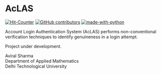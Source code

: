 # AcLAS

[![Hit-Counter](http://hits.dwyl.io/aviral36/AcLAS.svg)](http://hits.dwyl.io/aviral36/AcLAS) 
[![GitHub contributors](https://img.shields.io/github/contributors/Naereen/StrapDown.js.svg)](https://gitHub.com/aviral36/AcLAS/)  [![made-with-python](https://img.shields.io/badge/Made%20with-Python-1f425f.svg)](https://www.python.org/)


Account Login Authentication System (AcLAS) performs non-conventional verification techniques to identify genuineness in a login attempt. 


Project under development.

Aviral Sharma<br>
Department of Applied Mathematics<br>
Delhi Technological University

